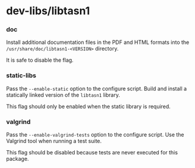 # dev-libs/libtasn1

### doc
Install additional documentation files in the PDF and HTML formats into the `/usr/share/doc/libtasn1-<VERSION>` directory.

It is safe to disable the flag.

### static-libs
Pass the `--enable-static` option to the configure script. Build and install a statically linked version of the `libtasn1` library.

This flag should only be enabled when the static library is required.

### valgrind
Pass the `--enable-valgrind-tests` option to the configure script. Use the Valgrind tool when running a test suite.

This flag should be disabled because tests are never executed for this package.
